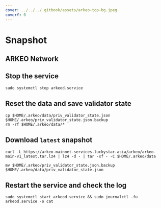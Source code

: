 ```yaml
---
cover: ../../../.gitbook/assets/arkeo-top-bg.jpeg
coverY: 0
---
```


# Snapshot

## ARKEO Network

## Stop the service

```
sudo systemctl stop arkeod.service
```

## Reset the data and save validator state

```
cp $HOME/.arkeo/data/priv_validator_state.json $HOME/.arkeo/priv_validator_state.json.backup
rm -rf $HOME/.arkeo/data/*
```

## Download `latest` snapshot

```
curl -L https://arkeo-mainnet-services.luckystar.asia/arkeo/arkeo-main-v1_latest.tar.lz4 | lz4 -d - | tar -xf - -C $HOME/.arkeo/data
```

```
mv $HOME/.arkeo/priv_validator_state.json.backup $HOME/.arkeo/data/priv_validator_state.json
```

## Restart the service and check the log

```
sudo systemctl start arkeod.service && sudo journalctl -fu arkeod.service -o cat
```
